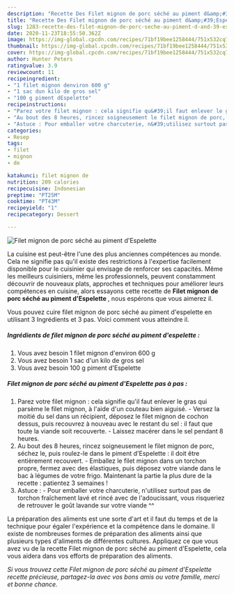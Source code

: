 ```yaml
---
description: "Recette Des Filet mignon de porc séché au piment d&amp;#39;Espelette"
title: "Recette Des Filet mignon de porc séché au piment d&amp;#39;Espelette"
slug: 1283-recette-des-filet-mignon-de-porc-seche-au-piment-d-and-39-espelette
date: 2020-11-23T18:55:50.362Z
image: https://img-global.cpcdn.com/recipes/71bf19bee1258444/751x532cq70/filet-mignon-de-porc-seche-au-piment-despelette-photo-principale-de-la-recette.jpg
thumbnail: https://img-global.cpcdn.com/recipes/71bf19bee1258444/751x532cq70/filet-mignon-de-porc-seche-au-piment-despelette-photo-principale-de-la-recette.jpg
cover: https://img-global.cpcdn.com/recipes/71bf19bee1258444/751x532cq70/filet-mignon-de-porc-seche-au-piment-despelette-photo-principale-de-la-recette.jpg
author: Hunter Peters
ratingvalue: 3.9
reviewcount: 11
recipeingredient:
- "1 filet mignon denviron 600 g"
- "1 sac dun kilo de gros sel"
- "100 g piment dEspelette"
recipeinstructions:
- "Parez votre filet mignon : cela signifie qu&#39;il faut enlever le gras qui parsème le filet mignon, à l&#39;aide d&#39;un couteau bien aiguisé. Versez la moitié du sel dans un récipient, déposez le filet mignon de cochon dessus, puis recouvrez à nouveau avec le restant du sel : il faut que toute la viande soit recouverte. Laissez macérer dans le sel pendant 8 heures."
- "Au bout des 8 heures, rincez soigneusement le filet mignon de porc, séchez le, puis roulez-le dans le piment d&#39;Espelette : il doit être entièrement recouvert. Emballez le filet mignon dans un torchon propre, fermez avec des élastiques, puis déposez votre viande dans le bac à légumes de votre frigo. Maintenant la partie la plus dure de la recette : patientez 3 semaines !"
- "Astuce : Pour emballer votre charcuterie, n&#39;utilisez surtout pas de torchon fraîchement lavé et rincé avec de l&#39;adoucissant, vous risqueriez de retrouver le goût lavande sur votre viande ^^"
categories:
- Resep
tags:
- filet
- mignon
- de

katakunci: filet mignon de 
nutrition: 209 calories
recipecuisine: Indonesian
preptime: "PT25M"
cooktime: "PT43M"
recipeyield: "1"
recipecategory: Dessert

---
```



![Filet mignon de porc séché au piment d&#39;Espelette](https://img-global.cpcdn.com/recipes/71bf19bee1258444/751x532cq70/filet-mignon-de-porc-seche-au-piment-despelette-photo-principale-de-la-recette.jpg)

La cuisine est peut-être l'une des plus anciennes compétences au monde. Cela ne signifie pas qu'il existe des restrictions à l'expertise facilement disponible pour le cuisinier qui envisage de renforcer ses capacités. Même les meilleurs cuisiniers, même les professionnels, peuvent constamment découvrir de nouveaux plats, approches et techniques pour améliorer leurs compétences en cuisine, alors essayons cette recette de <strong> Filet mignon de porc séché au piment d&#39;Espelette </strong>, nous espérons que vous aimerez il.

<!--inarticleads1-->

Vous pouvez cuire filet mignon de porc séché au piment d&#39;espelette en utilisant 3 Ingrédients et 3 pas. Voici comment vous atteindre il.

##### Ingrédients de filet mignon de porc séché au piment d&#39;espelette :

1. Vous avez besoin 1 filet mignon d&#39;environ 600 g
1. Vous avez besoin 1 sac d&#39;un kilo de gros sel
1. Vous avez besoin 100 g piment d&#39;Espelette




<!--inarticleads2-->

##### Filet mignon de porc séché au piment d&#39;Espelette pas à pas :

1. Parez votre filet mignon : cela signifie qu&#39;il faut enlever le gras qui parsème le filet mignon, à l&#39;aide d&#39;un couteau bien aiguisé. - Versez la moitié du sel dans un récipient, déposez le filet mignon de cochon dessus, puis recouvrez à nouveau avec le restant du sel : il faut que toute la viande soit recouverte. - Laissez macérer dans le sel pendant 8 heures.
1. Au bout des 8 heures, rincez soigneusement le filet mignon de porc, séchez le, puis roulez-le dans le piment d&#39;Espelette : il doit être entièrement recouvert. - Emballez le filet mignon dans un torchon propre, fermez avec des élastiques, puis déposez votre viande dans le bac à légumes de votre frigo. Maintenant la partie la plus dure de la recette : patientez 3 semaines !
1. Astuce : - Pour emballer votre charcuterie, n&#39;utilisez surtout pas de torchon fraîchement lavé et rincé avec de l&#39;adoucissant, vous risqueriez de retrouver le goût lavande sur votre viande ^^




<!--inarticleads1-->

<p>
La préparation des aliments est une sorte d'art et il faut du temps et de la technique pour égaler l'expérience et la compétence dans le domaine. Il existe de nombreuses formes de préparation des aliments ainsi que plusieurs types d'aliments de différentes cultures. Appliquez ce que vous avez vu de la recette Filet mignon de porc séché au piment d&#39;Espelette, cela vous aidera dans vos efforts de préparation des aliments.
</p>

<p>
<i>Si vous trouvez cette Filet mignon de porc séché au piment d&#39;Espelette recette précieuse, partagez-la avec vos bons amis ou votre famille, merci et bonne chance.</i>
</p>
